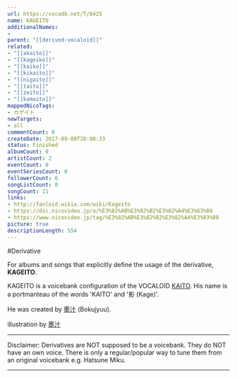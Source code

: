 ```yaml
---
url: https://vocadb.net/T/6425
name: KAGEITO
additionalNames: 
- 
parent: "[[derived-vocaloid]]"
related:
- "[[akaito]]"
- "[[kageiko]]"
- "[[kaiko]]"
- "[[kikaito]]"
- "[[nigaito]]"
- "[[taito]]"
- "[[zeito]]"
- "[[kamaito]]"
mappedNicoTags:
- カゲイト
newTargets:
- all
commentCount: 0
createDate: 2017-09-09T20:08:33
status: Finished
albumCount: 0
artistCount: 2
eventCount: 0
eventSeriesCount: 0
followerCount: 6
songListCount: 0
songCount: 11
links: 
- http://fanloid.wikia.com/wiki/Kageito
- https://dic.nicovideo.jp/a/%E3%82%AB%E3%82%B2%E3%82%A4%E3%83%88
- https://www.nicovideo.jp/tag/%E3%82%AB%E3%82%B2%E3%82%A4%E3%83%88
picture: true
descriptionLength: 554
---
```


#Derivative

For albums and songs that explicitly define the usage of the derivative, **KAGEITO**.

KAGEITO is a voicebank configuration of the VOCALOID [KAITO](https://vocadb.net/Ar/71). His name is a portmanteau of the words 'KAITO' and '影 (Kage)'.

He was created by [墨汁](https://vocadb.net/Ar/23949) (Bokujyuu).

illustration by [墨汁](https://www.pixiv.net/en/users/1705945)
___
Disclaimer:
Derivatives are NOT supposed to be a voicebank. They do NOT have an own voice. There is only a regular/popular way to tune them from an original voicebank e.g. Hatsune Miku.

---

